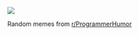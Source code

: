 ![](https://preview.redd.it/pkfsuagd7yde1.png?width=320&crop=smart&auto=webp&s=05f0589ffa61898545253633c5ea462bc8349151)

 Random memes from [r/ProgrammerHumor](https://www.reddit.com/r/ProgrammerHumor/)
